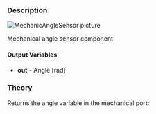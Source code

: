 ### Description
![MechanicAngleSensor picture](anglesensor_user.svg)

Mechanical angle sensor component

#### Output Variables
* **out** - Angle [rad]

### Theory
Returns the angle variable in the mechanical port:
<!---EQUATION out = \theta --->

